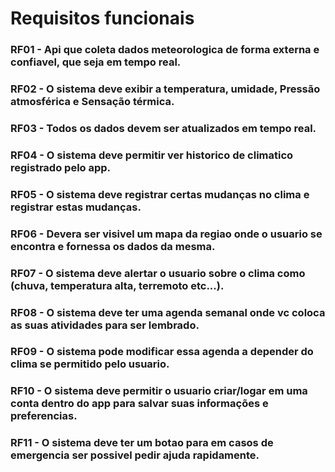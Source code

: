 # Requisitos funcionais 

### RF01 - Api que coleta dados meteorologica de forma externa e confiavel, que seja em tempo real.
### RF02 - O sistema deve exibir a temperatura, umidade, Pressão atmosférica e Sensação térmica.
### RF03 - Todos os dados devem ser atualizados em tempo real.
### RF04 - O sistema deve permitir ver historico de climatico registrado pelo app.
### RF05 - O sistema deve registrar certas mudanças no clima e registrar estas mudanças.
### RF06 - Devera ser visivel um mapa da regiao onde o usuario se encontra e fornessa os dados da mesma.
### RF07 - O sistema deve alertar o usuario sobre o clima como (chuva, temperatura alta, terremoto etc...).
### RF08 - O sistema deve ter uma agenda semanal onde vc coloca as suas atividades para ser lembrado.
### RF09 - O sistema pode modificar essa agenda a depender do clima se permitido pelo usuario.
### RF10 - O sistema deve permitir o usuario criar/logar em uma conta dentro do app para salvar suas informações e preferencias.
### RF11 - O sistema deve ter um botao para em casos de emergencia ser possivel pedir ajuda rapidamente.

